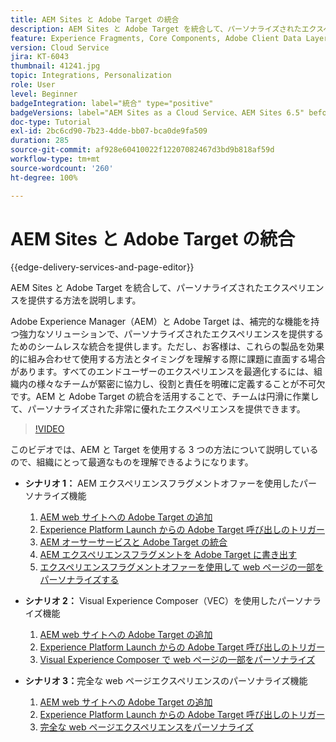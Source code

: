 ```yaml
---
title: AEM Sites と Adobe Target の統合
description: AEM Sites と Adobe Target を統合して、パーソナライズされたエクスペリエンスを提供する方法を説明します。
feature: Experience Fragments, Core Components, Adobe Client Data Layer
version: Cloud Service
jira: KT-6043
thumbnail: 41241.jpg
topic: Integrations, Personalization
role: User
level: Beginner
badgeIntegration: label="統合" type="positive"
badgeVersions: label="AEM Sites as a Cloud Service、AEM Sites 6.5" before-title="false"
doc-type: Tutorial
exl-id: 2bc6cd90-7b23-4dde-bb07-bca0de9fa509
duration: 285
source-git-commit: af928e60410022f12207082467d3bd9b818af59d
workflow-type: tm+mt
source-wordcount: '260'
ht-degree: 100%

---
```


# AEM Sites と Adobe Target の統合

{{edge-delivery-services-and-page-editor}}

AEM Sites と Adobe Target を統合して、パーソナライズされたエクスペリエンスを提供する方法を説明します。

Adobe Experience Manager（AEM）と Adobe Target は、補完的な機能を持つ強力なソリューションで、パーソナライズされたエクスペリエンスを提供するためのシームレスな統合を提供します。ただし、お客様は、これらの製品を効果的に組み合わせて使用する方法とタイミングを理解する際に課題に直面する場合があります。すべてのエンドユーザーのエクスペリエンスを最適化するには、組織内の様々なチームが緊密に協力し、役割と責任を明確に定義することが不可欠です。AEM と Adobe Target の統合を活用することで、チームは円滑に作業して、パーソナライズされた非常に優れたエクスペリエンスを提供できます。

>[!VIDEO](https://video.tv.adobe.com/v/41241?quality=12&learn=on)

このビデオでは、AEM と Target を使用する 3 つの方法について説明しているので、組織にとって最適なものを理解できるようになります。

* __シナリオ 1：__ AEM エクスペリエンスフラグメントオファーを使用したパーソナライズ機能

   1. [AEM web サイトへの Adobe Target の追加](./add-target-launch-extension.md)
   1. [Experience Platform Launch からの Adobe Target 呼び出しのトリガー](./load-and-fire-target.md)
   1. [AEM オーサーサービスと Adobe Target の統合](./setup-aem-target-cloud-service.md)
   1. [AEM エクスペリエンスフラグメントを Adobe Target に書き出す](./export-experience-fragment-target.md)
   1. [エクスペリエンスフラグメントオファーを使用して web ページの一部をパーソナライズする](./create-target-activity.md)

* __シナリオ 2：__ Visual Experience Composer（VEC）を使用したパーソナライズ機能

   1. [AEM web サイトへの Adobe Target の追加](./add-target-launch-extension.md)
   1. [Experience Platform Launch からの Adobe Target 呼び出しのトリガー](./load-and-fire-target.md)
   1. [Visual Experience Composer で web ページの一部をパーソナライズ](./personalization-using-vec.md)

* __シナリオ 3：__&#x200B;完全な web ページエクスペリエンスのパーソナライズ機能

   1. [AEM web サイトへの Adobe Target の追加](./add-target-launch-extension.md)
   1. [Experience Platform Launch からの Adobe Target 呼び出しのトリガー](./load-and-fire-target.md)
   1. [完全な web ページエクスペリエンスをパーソナライズ](./personalization-web-page.md)
